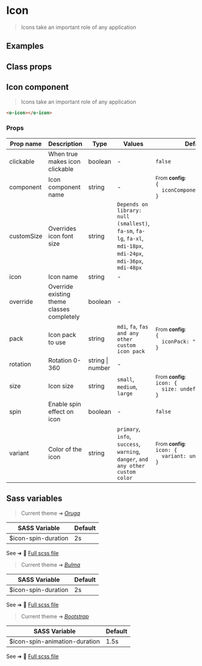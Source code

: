 # Icon

<div class="vp-doc">

> Icons take an important role of any application

</div>

<div class="vp-example">

## Examples

<example-icon />

</div>
<div class="vp-example">

## Class props

<inspector-icon-viewer />

</div>

<div class="vp-doc">

## Icon component

> Icons take an important role of any application

```html
<o-icon></o-icon>
```

### Props

| Prop name  | Description                                | Type             | Values                                                                                                           | Default                                                                                                                                           |
| ---------- | ------------------------------------------ | ---------------- | ---------------------------------------------------------------------------------------------------------------- | ------------------------------------------------------------------------------------------------------------------------------------------------- |
| clickable  | When true makes icon clickable             | boolean          | -                                                                                                                | <code style='white-space: nowrap; padding: 0;'>false</code>                                                                                       |
| component  | Icon component name                        | string           | -                                                                                                                | <div><small>From <b>config</b>:</small></div><code style='white-space: nowrap; padding: 0;'>{<br>&nbsp;&nbsp;iconComponent: undefined<br>}</code> |
| customSize | Overrides icon font size                   | string           | `Depends on library: null (smallest)`, `fa-sm`, `fa-lg`, `fa-xl`, `mdi-18px`, `mdi-24px`, `mdi-36px`, `mdi-48px` |                                                                                                                                                   |
| icon       | Icon name                                  | string           | -                                                                                                                |                                                                                                                                                   |
| override   | Override existing theme classes completely | boolean          | -                                                                                                                |                                                                                                                                                   |
| pack       | Icon pack to use                           | string           | `mdi`, `fa`, `fas and any other custom icon pack`                                                                | <div><small>From <b>config</b>:</small></div><code style='white-space: nowrap; padding: 0;'>{<br>&nbsp;&nbsp;iconPack: "mdi"<br>}</code>          |
| rotation   | Rotation 0-360                             | string \| number | -                                                                                                                |                                                                                                                                                   |
| size       | Icon size                                  | string           | `small`, `medium`, `large`                                                                                       | <div><small>From <b>config</b>:</small></div><code style='white-space: nowrap; padding: 0;'>icon: {<br>&nbsp;&nbsp;size: undefined<br>}</code>    |
| spin       | Enable spin effect on icon                 | boolean          | -                                                                                                                | <code style='white-space: nowrap; padding: 0;'>false</code>                                                                                       |
| variant    | Color of the icon                          | string           | `primary`, `info`, `success`, `warning`, `danger`, `and any other custom color`                                  | <div><small>From <b>config</b>:</small></div><code style='white-space: nowrap; padding: 0;'>icon: {<br>&nbsp;&nbsp;variant: undefined<br>}</code> |

</div>

<div class="vp-doc">

## Sass variables

<div class="theme-oruga">

> Current theme ➜ _[Oruga](https://github.com/oruga-ui/theme-oruga)_

| SASS Variable       | Default |
| ------------------- | ------- |
| $icon-spin-duration | 2s      |

See ➜ 📄 [Full scss file](https://github.com/oruga-ui/theme-oruga/tree/main/src/assets/scss/components/_icon.scss)

</div><div class="theme-bulma">

> Current theme ➜ _[Bulma](https://github.com/oruga-ui/theme-bulma)_

| SASS Variable       | Default |
| ------------------- | ------- |
| $icon-spin-duration | 2s      |

See ➜ 📄 [Full scss file](https://github.com/oruga-ui/theme-bulma/tree/main/src/assets/scss/components/_icon.scss)

</div><div class="theme-bootstrap">

> Current theme ➜ _[Bootstrap](https://github.com/oruga-ui/theme-bootstrap)_

| SASS Variable                 | Default |
| ----------------------------- | ------- |
| $icon-spin-animation-duration | 1.5s    |

See ➜ 📄 [Full scss file](https://github.com/oruga-ui/theme-bootstrap/tree/main/src/assets/scss/components/_icon.scss)

</div>

</div>
